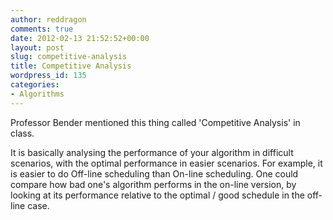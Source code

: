 ```yaml
---
author: reddragon
comments: true
date: 2012-02-13 21:52:52+00:00
layout: post
slug: competitive-analysis
title: Competitive Analysis
wordpress_id: 135
categories:
- Algorithms
---
```


Professor Bender mentioned this thing called 'Competitive Analysis' in class.

It is basically analysing the performance of your algorithm in difficult scenarios, with the optimal performance in easier scenarios. For example, it is easier to do Off-line scheduling than On-line scheduling. One could compare how bad one's algorithm performs in the on-line version, by looking at its performance relative to the optimal / good schedule in the off-line case.
